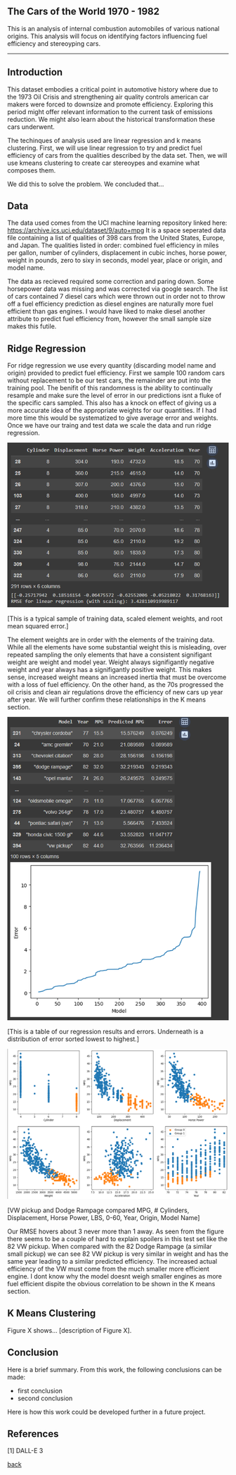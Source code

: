 ## The Cars of the World 1970 - 1982

This is an analysis of internal combustion automobiles of various national origins. This analysis will focus on identifying factors influencing fuel efficiency and stereoyping cars. 

***

## Introduction 

This dataset embodies a critical point in automotive history where due to the 1973 Oil Crisis and strengthening air quality controls american car makers were forced to downsize and promote efficiency. Exploring this period might offer relevant information to the current task of emissions reduction. We might also learn about the historical transformation these cars underwent.  

The techinques of analysis used are linear regression and k means clustering. First, we will use linear regression to try and predict fuel efficiency of cars from the qualities described by the data set. Then, we will use kmeans clustering to create car stereoypes and examine what composes them.

We did this to solve the problem. We concluded that...

## Data

The data used comes from the UCI machine learning repository linked here: https://archive.ics.uci.edu/dataset/9/auto+mpg
It is a space seperated data file containing a list of qualities of 398 cars from the United States, Europe, and Japan. 
The qualities listed in order: combined fuel efficiency in miles per gallon, number of cylinders, displacement in cubic inches, horse power, weight in pounds, zero to sixy in seconds, model year, place or origin, and model name. 

The data as recieved required some correction and paring down. Some horsepower data was missing and was corrected via google search. The list of cars contained 7 diesel cars which were thrown out in order not to throw off a fuel efficiency prediction as diesel engines are naturally more fuel efficient than gas engines. I would have liked to make diesel another attribute to predict fuel efficiency from, however the small sample size makes this futile. 

## Ridge Regression

For ridge regression we use every quantity (discarding model name and origin) provided to predict fuel efficiency. First we sample 100 random cars without replacement to be our test cars, the remainder are put into the training pool. The benifit of this randomness is the ability to continually resample and make sure the level of error in our predictions isnt a fluke of the specific cars sampled. This also has a knock on effect of giving us a more accurate idea of the appropriate weights for our quantities. If I had more time this would be systematized to give average error and weights. Once we have our traing and test data we scale the data and run ridge regression.

![](assets/IMG/Capture.PNG)

[This is a typical sample of training data, scaled element weights, and root mean squared error.]

The element weights are in order with the elements of the training data. While all the elements have some substantial weight this is misleading, over repeated sampling the only elements that have a consistent signifigant weight are weight and model year. Weight always signifigantly negative weight and year always has a signifigantly positive weight. This makes sense, increased weight means an increased inertia that must be overcome with a loss of fuel efficiency. On the other hand, as the 70s progressed the oil crisis and clean air regulations drove the efficiency of new cars up year after year. We will further confirm these relationships in the K means section.

![](assets/IMG/Capture2.PNG)

[This is a table of our regression results and errors. Underneath is a distribution of error sorted lowest to highest.]

![](assets/IMG/Capture3.PNG)

[VW pickup and Dodge Rampage compared
MPG, # Cylinders, Displacement, Horse Power, LBS, 0-60, Year, Origin, Model Name]

Our RMSE hovers about 3 never more than 1 away. As seen from the figure there seems to be a couple of hard to explain spoilers in this test set like the 82 VW pickup. When compared with the 82 Dodge Rampage (a similar small pickup) we can see 82 VW pickup is very similar in weight and has the same year leading to a similar predicted efficiency. The increased actual efficiency of the VW must come from the much smaller more efficient engine. I dont know why the model doesnt weigh smaller engines as more fuel efficient dispite the obvious correlation to be shown in the K means section.

## K Means Clustering

Figure X shows... [description of Figure X].

## Conclusion

Here is a brief summary. From this work, the following conclusions can be made:
* first conclusion
* second conclusion

Here is how this work could be developed further in a future project.

## References
[1] DALL-E 3

[back](./)

